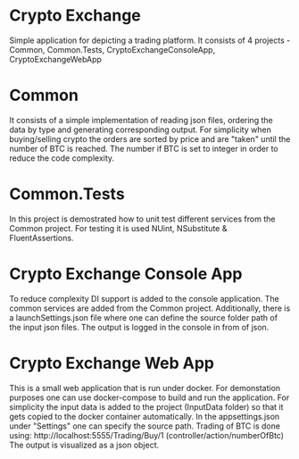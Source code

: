 # Crypto Exchange
Simple application for depicting a trading platform. 
It consists of 4 projects - Common, Common.Tests, CryptoExchangeConsoleApp, CryptoExchangeWebApp

# Common
It consists of a simple implementation of reading json files, ordering the data by type and generating corresponding output.
For simplicity when buying/selling crypto the orders are sorted by price and are "taken" until the number of BTC is reached.
The number if BTC is set to integer in order to reduce the code complexity.

# Common.Tests
In this project is demostrated how to unit test different services from the Common project.
For testing it is used NUint, NSubstitute & FluentAssertions.

# Crypto Exchange Console App
To reduce complexity DI support is added to the console application. The common services are added from the Common project.
Additionally, there is a launchSettings.json file where one can define the source folder path of the input json files.
The output is logged in the console in from of json.

# Crypto Exchange Web App
This is a small web application that is run under docker. 
For demonstation purposes one can use docker-compose to build and run the application. 
For simplicity the input data is added to the project (InputData folder) so that it gets copied to the docker container automatically.
In the appsettings.json under "Settings" one can specify the source path.
Trading of BTC is done using: 
http://localhost:5555/Trading/Buy/1 (controller/action/numberOfBtc)
The output is visualized as a json object.

